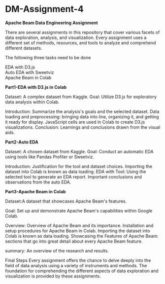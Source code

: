 # DM-Assignment-4

__Apache Beam Data Engineering Assignment__

There are several assignments in this repository that cover various facets of data exploration, analysis, and visualization. Every assignment uses a different set of methods, resources, and tools to analyze and comprehend different datasets.

The following three tasks need to be done

EDA with D3.js    
Auto EDA with Sweetviz  
Apache Beam in Colab   


__Part1-EDA with D3.js in Colab__

Dataset: A complex dataset from Kaggle.
Goal: Utilize D3.js for exploratory data analysis within Colab.

Introduction: Summarize the analysis's goals and the selected dataset.
Data loading and preprocessing: bringing data into line, organizing it, and getting it ready for display.
JavaScript cells are used in Colab to create D3.js visualizations.
Conclusion: Learnings and conclusions drawn from the visual aids.    

__Part2-Auto EDA__

Dataset: A chosen dataset from Kaggle.
Goal: Conduct an automatic EDA using tools like Pandas Profiler or Sweetviz.

Introduction: Justification for the tool and dataset choices.
Importing the dataset into Colab is known as data loading.
EDA with Tool: Using the selected tool to generate an EDA report.
Important conclusions and observations from the auto EDA.    

__Part3-Apache Beam in Colab__

Dataset:A dataset that showcases Apache Beam's features.

Goal: Set up and demonstrate Apache Beam's capabilities within Google Colab.

Overview: Overview of Apache Beam and its importance.
Installation and setup procedures for Apache Beam in Colab.
Importing the dataset into Colab is known as data loading.
Showcasing the Features of Apache Beam: sections that go into great detail about every Apache Beam feature.

summary: An overview of the research and results.    

Final Steps
Every assignment offers the chance to delve deeply into the field of data analysis using a variety of instruments and methods. The foundation for comprehending the different aspects of data exploration and visualization is provided by these assignments.
